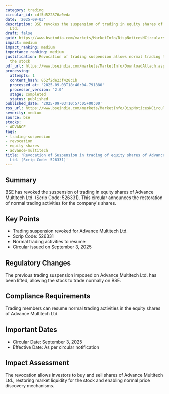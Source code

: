 ```yaml
---
category: trading
circular_id: cdf5d522876a0eda
date: '2025-09-03'
description: BSE revokes the suspension of trading in equity shares of Advance Multitech
  Ltd.
draft: false
guid: https://www.bseindia.com/markets/MarketInfo/DispNoticesNCirculars.aspx?Noticeid={46D58F65-5849-4321-BD49-950AFBC7F35D}&noticeno=20250903-13&dt=09/03/2025&icount=13&totcount=53&flag=0
impact: medium
impact_ranking: medium
importance_ranking: medium
justification: Revocation of trading suspension allows normal trading to resume for
  the stock
pdf_url: https://www.bseindia.com/markets/MarketInfo/DownloadAttach.aspx?id=20250903-13&attachedId=3a04999e-b06d-441d-a1a3-f99f1372f21b
processing:
  attempts: 1
  content_hash: 852f2de23f428c1b
  processed_at: '2025-09-03T18:40:04.791880'
  processor_version: '2.0'
  stage: completed
  status: published
published_date: '2025-09-03T10:57:05+00:00'
rss_url: https://www.bseindia.com/markets/MarketInfo/DispNoticesNCirculars.aspx?Noticeid={46D58F65-5849-4321-BD49-950AFBC7F35D}&noticeno=20250903-13&dt=09/03/2025&icount=13&totcount=53&flag=0
severity: medium
source: bse
stocks:
- ADVANCE
tags:
- trading-suspension
- revocation
- equity-shares
- advance-multitech
title: 'Revocation of Suspension in trading of equity shares of Advance Multitech
  Ltd. (Scrip Code: 526331)'
---
```


## Summary

BSE has revoked the suspension of trading in equity shares of Advance Multitech Ltd. (Scrip Code: 526331). This circular announces the restoration of normal trading activities for the company's shares.

## Key Points

- Trading suspension revoked for Advance Multitech Ltd.
- Scrip Code: 526331
- Normal trading activities to resume
- Circular issued on September 3, 2025

## Regulatory Changes

The previous trading suspension imposed on Advance Multitech Ltd. has been lifted, allowing the stock to trade normally on BSE.

## Compliance Requirements

Trading members can resume normal trading activities in the equity shares of Advance Multitech Ltd.

## Important Dates

- Circular Date: September 3, 2025
- Effective Date: As per circular notification

## Impact Assessment

The revocation allows investors to buy and sell shares of Advance Multitech Ltd., restoring market liquidity for the stock and enabling normal price discovery mechanisms.